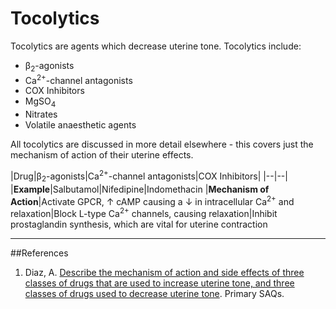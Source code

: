 # Tocolytics

Tocolytics are agents which decrease uterine tone. Tocolytics include:
* β<sub>2</sub>-agonists
* Ca<sup>2+</sup>-channel antagonists
* COX Inhibitors
* MgSO<sub>4</sub>
* Nitrates
* Volatile anaesthetic agents

All tocolytics are discussed in more detail elsewhere - this covers just the mechanism of action of their uterine effects.

|Drug|β<sub>2</sub>-agonists|Ca<sup>2+</sup>-channel antagonists|COX Inhibitors|
|--|--|
|**Example**|Salbutamol|Nifedipine|Indomethacin
|**Mechanism of Action**|Activate GPCR, ↑ cAMP causing a ↓ in intracellular Ca<sup>2+</sup> and relaxation|Block L-type Ca<sup>2+</sup> channels, causing relaxation|Inhibit prostaglandin synthesis, which are vital for uterine contraction

---
##References
1. Diaz, A. [Describe the mechanism of action and side effects of three classes of drugs that are used to increase uterine tone, and three classes of drugs used to decrease uterine tone](https://icuprimaryprep.files.wordpress.com/2015/01/q24-describe-the-mechanism-of-action-and-side-effects-of-three-3-classes-of-drugs-that-are-used-to-increase-uterine-tone-and-three-3-classes-of-drugs-used-to-decrease-uterine-tone.pdf). Primary SAQs.